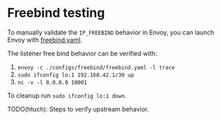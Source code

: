 # Freebind testing

To manually validate the `IP_FREEBIND` behavior in Envoy, you can launch Envoy with
[freebind.yaml](freebind.yaml).

The listener free bind behavior can be verified with:

1. `envoy -c ./configs/freebind/freebind.yaml -l trace`
2. `sudo ifconfig lo:1 192.168.42.1/30 up`
3. `nc -v -l 0.0.0.0 10001`

To cleanup run `sudo ifconfig lo:1 down`.

TODO(htuch): Steps to verify upstream behavior.
